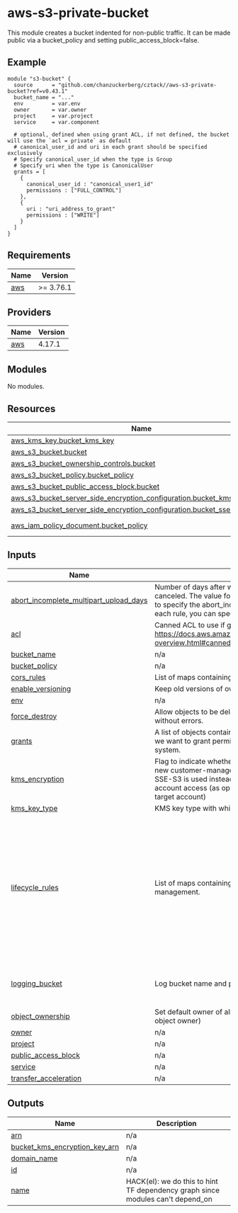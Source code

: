 # aws-s3-private-bucket

This module creates a bucket indented for non-public traffic. It can be made public via a bucket_policy and setting public_access_block=false.

## Example

```hcl
module "s3-bucket" {
  source      = "github.com/chanzuckerberg/cztack//aws-s3-private-bucket?ref=v0.43.1"
  bucket_name = "..."
  env         = var.env
  owner       = var.owner
  project     = var.project
  service     = var.component

  # optional, defined when using grant ACL, if not defined, the bucket will use the `acl = private` as default
  # canonical_user_id and uri in each grant should be specified exclusively
  # Specify canonical_user_id when the type is Group
  # Specify uri when the type is CanonicalUser
  grants = [
    {
      canonical_user_id : "canonical_user1_id"
      permissions : ["FULL_CONTROL"]
    },
    {
      uri : "uri_address_to_grant"
      permissions : ["WRITE"]
    }
  ]
}
```

<!-- START -->
## Requirements

| Name | Version |
|------|---------|
| <a name="requirement_aws"></a> [aws](#requirement\_aws) | >= 3.76.1 |

## Providers

| Name | Version |
|------|---------|
| <a name="provider_aws"></a> [aws](#provider\_aws) | 4.17.1 |

## Modules

No modules.

## Resources

| Name | Type |
|------|------|
| [aws_kms_key.bucket_kms_key](https://registry.terraform.io/providers/hashicorp/aws/latest/docs/resources/kms_key) | resource |
| [aws_s3_bucket.bucket](https://registry.terraform.io/providers/hashicorp/aws/latest/docs/resources/s3_bucket) | resource |
| [aws_s3_bucket_ownership_controls.bucket](https://registry.terraform.io/providers/hashicorp/aws/latest/docs/resources/s3_bucket_ownership_controls) | resource |
| [aws_s3_bucket_policy.bucket_policy](https://registry.terraform.io/providers/hashicorp/aws/latest/docs/resources/s3_bucket_policy) | resource |
| [aws_s3_bucket_public_access_block.bucket](https://registry.terraform.io/providers/hashicorp/aws/latest/docs/resources/s3_bucket_public_access_block) | resource |
| [aws_s3_bucket_server_side_encryption_configuration.bucket_kms_encryption](https://registry.terraform.io/providers/hashicorp/aws/latest/docs/resources/s3_bucket_server_side_encryption_configuration) | resource |
| [aws_s3_bucket_server_side_encryption_configuration.bucket_sse_encryption](https://registry.terraform.io/providers/hashicorp/aws/latest/docs/resources/s3_bucket_server_side_encryption_configuration) | resource |
| [aws_iam_policy_document.bucket_policy](https://registry.terraform.io/providers/hashicorp/aws/latest/docs/data-sources/iam_policy_document) | data source |

## Inputs

| Name | Description | Type | Default | Required |
|------|-------------|------|---------|:--------:|
| <a name="input_abort_incomplete_multipart_upload_days"></a> [abort\_incomplete\_multipart\_upload\_days](#input\_abort\_incomplete\_multipart\_upload\_days) | Number of days after which an incomplete multipart upload is canceled. The value for this variable is set for all lifecycle rules, to specify the abort\_incomplete\_multipart\_upload\_days for each rule, you can specify it in the lifecycle\_rules variable. | `number` | `14` | no |
| <a name="input_acl"></a> [acl](#input\_acl) | Canned ACL to use if grants object is not given. See https://docs.aws.amazon.com/AmazonS3/latest/userguide/acl-overview.html#canned-acl | `string` | `"private"` | no |
| <a name="input_bucket_name"></a> [bucket\_name](#input\_bucket\_name) | n/a | `string` | n/a | yes |
| <a name="input_bucket_policy"></a> [bucket\_policy](#input\_bucket\_policy) | n/a | `string` | `""` | no |
| <a name="input_cors_rules"></a> [cors\_rules](#input\_cors\_rules) | List of maps containing the cors rule configuration objects. | `any` | `[]` | no |
| <a name="input_enable_versioning"></a> [enable\_versioning](#input\_enable\_versioning) | Keep old versions of overwritten S3 objects. | `bool` | `true` | no |
| <a name="input_env"></a> [env](#input\_env) | n/a | `string` | n/a | yes |
| <a name="input_force_destroy"></a> [force\_destroy](#input\_force\_destroy) | Allow objects to be deleted when the bucket is destroyed without errors. | `bool` | `false` | no |
| <a name="input_grants"></a> [grants](#input\_grants) | A list of objects containing the grant configurations. Used when we want to grant permissions to AWS accounts via the S3 ACL system. | `any` | `[]` | no |
| <a name="input_kms_encryption"></a> [kms\_encryption](#input\_kms\_encryption) | Flag to indicate whether the bucket will be encrypted using a new customer-managed KMS key. Default behavior is no, and SSE-S3 is used instead. KMS is required for direct cross-account access (as opposed to via an assumed role in the target account) | `bool` | `null` | no |
| <a name="input_kms_key_type"></a> [kms\_key\_type](#input\_kms\_key\_type) | KMS key type with which to encrypt bucket | `string` | `"SYMMETRIC_DEFAULT"` | no |
| <a name="input_lifecycle_rules"></a> [lifecycle\_rules](#input\_lifecycle\_rules) | List of maps containing configuration of object lifecycle management. | `any` | <pre>[<br>  {<br>    "abort_incomplete_multipart_upload_days": 7,<br>    "enabled": true,<br>    "expiration": {<br>      "expired_object_delete_marker": true<br>    },<br>    "noncurrent_version_expiration": {<br>      "days": 365<br>    },<br>    "noncurrent_version_transition": {<br>      "days": 30,<br>      "storage_class": "STANDARD_IA"<br>    }<br>  }<br>]</pre> | no |
| <a name="input_logging_bucket"></a> [logging\_bucket](#input\_logging\_bucket) | Log bucket name and prefix to enable logs for this bucket | `object({ name = string, prefix = string })` | `null` | no |
| <a name="input_object_ownership"></a> [object\_ownership](#input\_object\_ownership) | Set default owner of all objects within bucket (e.g., bucket vs. object owner) | `string` | `null` | no |
| <a name="input_owner"></a> [owner](#input\_owner) | n/a | `string` | n/a | yes |
| <a name="input_project"></a> [project](#input\_project) | n/a | `string` | n/a | yes |
| <a name="input_public_access_block"></a> [public\_access\_block](#input\_public\_access\_block) | n/a | `bool` | `true` | no |
| <a name="input_service"></a> [service](#input\_service) | n/a | `string` | n/a | yes |
| <a name="input_transfer_acceleration"></a> [transfer\_acceleration](#input\_transfer\_acceleration) | n/a | `bool` | `false` | no |

## Outputs

| Name | Description |
|------|-------------|
| <a name="output_arn"></a> [arn](#output\_arn) | n/a |
| <a name="output_bucket_kms_encryption_key_arn"></a> [bucket\_kms\_encryption\_key\_arn](#output\_bucket\_kms\_encryption\_key\_arn) | n/a |
| <a name="output_domain_name"></a> [domain\_name](#output\_domain\_name) | n/a |
| <a name="output_id"></a> [id](#output\_id) | n/a |
| <a name="output_name"></a> [name](#output\_name) | HACK(el): we do this to hint TF dependency graph since modules can't depend\_on |
<!-- END -->
